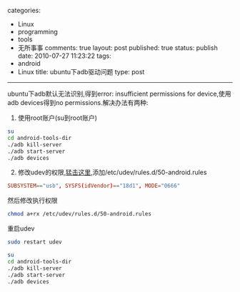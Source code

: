 categories: 
  - Linux
  - programming
  - tools
  - 无所事事
comments: true
layout: post
published: true
status: publish
date: 2010-07-27 11:23:22
tags: 
  - android
  - Linux
title: ubuntu下adb驱动问题
type: post
---

ubuntu下adb默认无法识别,得到error: insufficient permissions for device,使用adb devices得到no permissions.解决办法有两种:

1. 使用root账户(su到root账户)

```sh
su
cd android-tools-dir
./adb kill-server
./adb start-server
./adb devices
```

2. 修改udev的权限,<a href="http://bradchow.wordpress.com/2009/02/16/adb-on-windows-and-ubuntu-linux/" target="_blank">猛击这里</a>,添加/etc/udev/rules.d/50-android.rules

```conf
SUBSYSTEM=="usb", SYSFS(idVendor)=="18d1", MODE="0666"
```

然后修改执行权限

```sh
chmod a+rx /etc/udev/rules.d/50-android.rules
```

重启udev

```sh
sudo restart udev
```

```sh
su
cd android-tools-dir
./adb kill-server
./adb start-server
./adb devices
```
